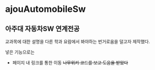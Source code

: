 # ajouAutomobileSw

## 아주대 자동차SW 연계전공

교과목에 대한 설명을 다른 학과 요람에서 봐야하는 번거로움을 덜고자 제작했다.

넣은 기능으로는 
* 페이지 내 링크를 통한 이동
~~나무위키 코드를 보고 도움을 받았다~~
